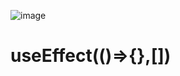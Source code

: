 ![image](https://github.com/aeiouzz/react/assets/145514483/5f126132-4d0c-4e6b-aa23-998bcebd3d8c)


# useEffect(()=>{},[])
